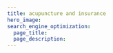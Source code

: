 ```yaml
---
title: acupuncture and insurance
hero_image: 
search_engine_optimization:
  page_title:
  page_description:
---
```

